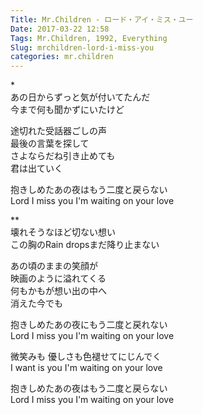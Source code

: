 ```yaml
---
Title: Mr.Children - ロード・アイ・ミス・ユー
Date: 2017-03-22 12:58
Tags: Mr.Children, 1992, Everything
Slug: mrchildren-lord-i-miss-you
categories: mr.children
---
```



\*  
あの日からずっと気が付いてたんだ  
今まで何も聞かずにいたけど

途切れた受話器ごしの声  
最後の言葉を探して  
さよならだね引き止めても  
君は出ていく

抱きしめたあの夜はもう二度と戻らない  
Lord I miss you I'm waiting on your love

\**  
壊れそうなほど切ない想い  
この胸のRain dropsまだ降り止まない

あの頃のままの笑顔が  
映画のように溢れてくる  
何もかもが想い出の中へ  
消えた今でも

抱きしめたあの夜にもう二度と戻れない  
Lord I miss you I'm waiting on your love

微笑みも 優しさも色褪せてにじんでく  
I want is you I'm waiting on your love

抱きしめたあの夜はもう二度と戻らない  
Lord I miss you I'm waiting on your love
